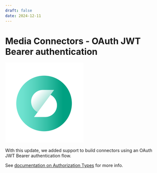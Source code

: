 ```yaml
---
draft: false
date: 2024-12-11
---
```


# Media Connectors - OAuth JWT Bearer authentication

![rn_icon](icon-GraFx-Studio.svg)

With this update, we added support to build connectors using an OAuth JWT Bearer authentication flow.

See [documentation on Authorization Types](../../../../../GraFx-Developers/connectors/authorization-for-connectors/#authorization-type-at) for more info.